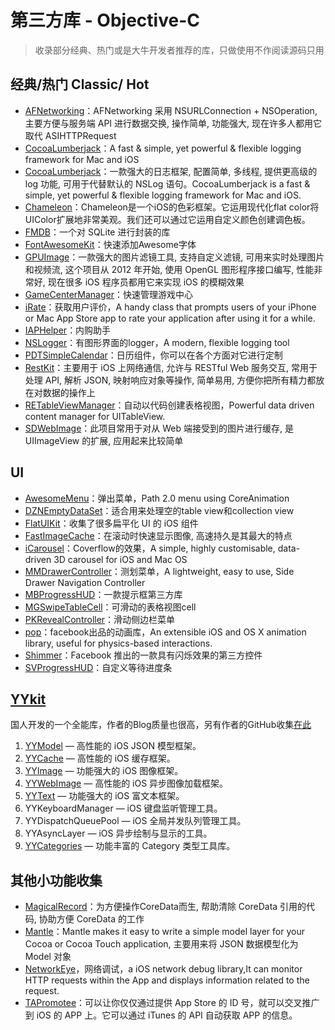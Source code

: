 # 第三方库 - Objective-C
> 收录部分经典、热门或是大牛开发者推荐的库，只做使用不作阅读源码只用
## 经典/热门 Classic/ Hot
- [AFNetworking][1]：AFNetworking 采用 NSURLConnection + NSOperation, 主要方便与服务端 API 进行数据交换, 操作简单, 功能强大, 现在许多人都用它取代 ASIHTTPRequest
- [CocoaLumberjack][2]：A fast & simple, yet powerful & flexible logging framework for Mac and iOS
- [CocoaLumberjack][3]：一款强大的日志框架, 配置简单, 多线程, 提供更高级的 log 功能, 可用于代替默认的 NSLog 语句。CocoaLumberjack is a fast & simple, yet powerful & flexible logging framework for Mac and iOS.
- [Chameleon][4]：Chameleon是一个iOS的色彩框架。它运用现代化flat color将UIColor扩展地非常美观。我们还可以通过它运用自定义颜色创建调色板。
- [FMDB][5]：一个对 SQLite 进行封装的库
- [FontAwesomeKit][6]：快速添加Awesome字体
- [GPUImage][7]：一款强大的图片滤镜工具, 支持自定义滤镜, 可用来实时处理图片和视频流, 这个项目从 2012 年开始, 使用 OpenGL 图形程序接口编写, 性能非常好, 现在很多 iOS 程序员都用它来实现 iOS 的模糊效果
- [GameCenterManager][8]：快速管理游戏中心
- [iRate][9]：获取用户评价，A handy class that prompts users of your iPhone or Mac App Store app to rate your application after using it for a while. 
- [IAPHelper][10]：内购助手
- [NSLogger][11]：有图形界面的logger，A modern, flexible logging tool
- [PDTSimpleCalendar][12]：日历组件，你可以在各个方面对它进行定制
- [RestKit][13]：主要用于 iOS 上网络通信, 允许与 RESTful Web 服务交互, 常用于处理 API, 解析 JSON, 映射响应对象等操作, 简单易用, 方便你把所有精力都放在对数据的操作上
- [RETableViewManager][14]：自动以代码创建表格视图，Powerful data driven content manager for UITableView.
- [SDWebImage][15]：此项目常用于对从 Web 端接受到的图片进行缓存, 是 UIImageView 的扩展, 应用起来比较简单


## UI
- [AwesomeMenu][16]：弹出菜单，Path 2.0 menu using CoreAnimation
- [DZNEmptyDataSet][17]：适合用来处理空的table view和collection view
- [FlatUIKit][18]：收集了很多扁平化 UI 的 iOS 组件
- [FastImageCache][19]：在滚动时快速显示图像, 高速持久是其最大的特点
- [iCarousel][20]：Coverflow的效果，A simple, highly customisable, data-driven 3D carousel for iOS and Mac OS
- [MMDrawerController][21]：测划菜单，A lightweight, easy to use, Side Drawer Navigation Controller
- [MBProgressHUD][22]：一款提示框第三方库
- [MGSwipeTableCell][23]：可滑动的表格视图cell
- [PKRevealController][24]：滑动侧边栏菜单
- [pop][25]：facebook出品的动画库，An extensible iOS and OS X animation library, useful for physics-based interactions.
- [Shimmer][26]：Facebook 推出的一款具有闪烁效果的第三方控件
- [SVProgressHUD][27]：自定义等待进度条


## [YYkit][28]
国人开发的一个全能库，作者的Blog质量也很高，另有作者的GitHub收集[在此][29]
1. [YYModel][30] — 高性能的 iOS JSON 模型框架。
2. [YYCache][31] — 高性能的 iOS 缓存框架。
3. [YYImage][32] — 功能强大的 iOS 图像框架。
4. [YYWebImage][33] — 高性能的 iOS 异步图像加载框架。
5. [YYText][34] — 功能强大的 iOS 富文本框架。
6. YYKeyboardManager — iOS 键盘监听管理工具。
7. YYDispatchQueuePool — iOS 全局并发队列管理工具。
8. YYAsyncLayer — iOS 异步绘制与显示的工具。
9. [YYCategories][35] — 功能丰富的 Category 类型工具库。


## 其他小功能收集
- [MagicalRecord][36]：为方便操作CoreData而生, 帮助清除 CoreData 引用的代码, 协助方便 CoreData 的工作
- [Mantle][37]：Mantle makes it easy to write a simple model layer for your Cocoa or Cocoa Touch application, 主要用来将 JSON 数据模型化为 Model 对象
- [NetworkEye][38]，网络调试，a iOS network debug library,It can monitor HTTP requests within the App and displays information related to the request.
- [TAPromotee][39]：可以让你仅仅通过提供 App Store 的 ID 号，就可以交叉推广到 iOS 的 APP 上。它可以通过 iTunes 的 API 自动获取 APP 的信息。

[1]:	https://github.com/AFNetworking/AFNetworking "AFNetworking"
[2]:	https://github.com/CocoaLumberjack/CocoaLumberjack "CocoaLumberjack"
[3]:	https://github.com/CocoaLumberjack/CocoaLumberjack "CocoaLumberjack"
[4]:	https://github.com/ViccAlexander/Chameleon "Chameleon"
[5]:	https://github.com/ccgus/fmdb "FMDB"
[6]:	https://github.com/PrideChung/FontAwesomeKit "FontAwesomeKit"
[7]:	https://github.com/BradLarson/GPUImage "GPUImage"
[8]:	https://github.com/nihalahmed/GameCenterManager "GameCenterManager"
[9]:	https://github.com/nicklockwood/iRate "iRate"
[10]:	https://github.com/saturngod/IAPHelper "IAPHelper"
[11]:	https://github.com/fpillet/NSLogger "NSLogger"
[12]:	https://github.com/jivesoftware/PDTSimpleCalendar "PDTSimpleCalendar"
[13]:	https://github.com/RestKit/RestKit "RestKit"
[14]:	https://github.com/romaonthego/RETableViewManager "RETableViewManager"
[15]:	https://github.com/rs/SDWebImage "SDWebImage"
[16]:	https://github.com/levey/AwesomeMenu "AwesomeMenu"
[17]:	https://github.com/dzenbot/DZNEmptyDataSet "DZNEmptyDataSet"
[18]:	https://github.com/Grouper/FlatUIKit "FlatUIKit"
[19]:	https://github.com/path/FastImageCache "FastImageCache"
[20]:	https://github.com/nicklockwood/iCarousel "iCarousel"
[21]:	https://github.com/mutualmobile/MMDrawerController "MMDrawerController"
[22]:	https://github.com/jdg/MBProgressHUD "MBProgressHUD"
[23]:	https://github.com/MortimerGoro/MGSwipeTableCell "MGSwipeTableCell"
[24]:	https://github.com/pkluz/PKRevealController "PKRevealController"
[25]:	https://github.com/facebook/pop "pop"
[26]:	https://github.com/facebook/Shimmer "Shimmer"
[27]:	https://github.com/TransitApp/SVProgressHUD "SVProgressHUD"
[28]:	https://github.com/ibireme/YYKit
[29]:	http://github.ibireme.com/github/list/ios/#
[30]:	https://github.com/ibireme/YYModel
[31]:	https://github.com/ibireme/YYCache
[32]:	https://github.com/ibireme/YYImage
[33]:	https://github.com/ibireme/YYWebImage
[34]:	https://github.com/ibireme/YYText
[35]:	https://github.com/ibireme/YYCategories
[36]:	https://github.com/magicalpanda/MagicalRecord "MagicalRecord"
[37]:	https://github.com/Mantle/Mantle "Mantle"
[38]:	https://github.com/coderyi/NetworkEye "NetworkEye"
[39]:	https://github.com/JanC/TAPromotee "TAPromotee"